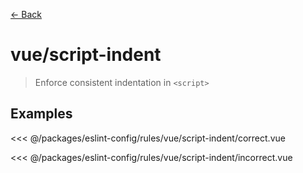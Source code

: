 [&#x2190; Back](./)
# vue/script-indent <badge text="warn" type="warn" vertical="middle"/>

> Enforce consistent indentation in ```<script>```

## Examples

<code-highlight>
 
<div slot="correct">

<<< @/packages/eslint-config/rules/vue/script-indent/correct.vue

</div>

 
<div slot="incorrect">

<<< @/packages/eslint-config/rules/vue/script-indent/incorrect.vue

</div>

 
</code-highlight>

